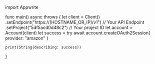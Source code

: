 import Appwrite

func main() async throws {
let client = Client()
.setEndpoint("https://[HOSTNAME_OR_IP]/v1") // Your API Endpoint
.setProject("5df5acd0d48c2") // Your project ID
let account = Account(client)
let success = try await account.createOAuth2Session(
provider: "amazon"
)

    print(String(describing: success))

}
